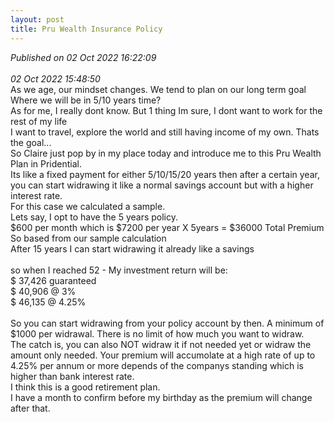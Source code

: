 ```yaml
---
layout: post
title: Pru Wealth Insurance Policy
---
```

_Published on 02 Oct 2022 16:22:09_
<br>
<br>
_02 Oct 2022 15:48:50_
<br>
As we age, our mindset changes. We tend to plan on our long term goal
<br>
Where we will be in 5/10 years time?
<br>
As for me, I really dont know. But 1 thing Im sure, I dont want to work for the rest of my life
<br>
I want to travel, explore the world and still having income of my own. Thats the goal...
<br>
So Claire just pop by in my place today and introduce me to this Pru Wealth Plan in Pridential.
<br>
Its like a fixed payment for either 5/10/15/20 years then after a certain year, you can start widrawing it like a normal savings account but with a higher interest rate.
<br>
For this case we calculated a sample.
<br> 
Lets say, I opt to have the 5 years policy.
<br>
$600 per month which is $7200 per year X 5years = $36000 Total Premium
<br>
So based from our sample calculation
<br>
After 15 years I can start widrawing it already like a savings
<br>
<br>
so when I reached 52 - My investment return will be:
<br>
$ 37,426 guaranteed
<br>
$ 40,906 @ 3%
<br>
$ 46,135 @ 4.25%
<br>
<br>
So you can start widrawing from your policy account by then. A minimum of $1000 per widrawal. There is no limit of how much you want to widraw.
<br>
The catch is, you can also NOT widraw it if not needed yet or widraw the amount only needed. Your premium will accumolate at a high rate of up to 4.25% per annum or more depends of the companys standing which is higher than bank interest rate.
<br>
I think this is a good retirement plan.
<br>
I have a month to confirm before my birthday as the premium will change after that.



